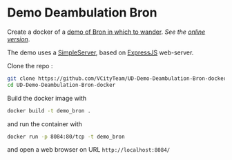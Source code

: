 # Demo Deambulation Bron

Create a docker of a [demo of Bron in which to wander](https://github.com/VCityTeam/UD-Demo-Deambulation-Bron).
_See the [online version](https://deambulation-bron.vcityliris.data.alpha.grandlyon.com/)_.

The demo uses a [SimpleServer](https://github.com/VCityTeam/UD-SimpleServer), based on [ExpressJS](https://en.wikipedia.org/wiki/Express.js) web-server.

Clone the repo :

```bash
git clone https://github.com/VCityTeam/UD-Demo-Deambulation-Bron-docker.git
cd UD-Demo-Deambulation-Bron-docker
```

Build the docker image with

```bash
docker build -t demo_bron .
```

and run the container with

```bash
docker run -p 8084:80/tcp -t demo_bron
```

and open a web browser on URL `http://localhost:8084/`
